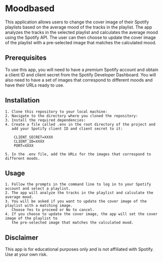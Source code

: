 # Moodbased

This application allows users to change the cover image of their Spotify playlists based on the average mood of the tracks in the playlist. The app analyzes the tracks in the selected playlist and calculates the average mood using the Spotify API. The user can then choose to update the cover image of the playlist with a pre-selected image that matches the calculated mood.

## Prerequisites

To use this app, you will need to have a _premium_ Spotify account and obtain a client ID and client secret from the Spotify Developer Dashboard.
You will also need to have a set of images that correspond to different moods and have their URLs ready to use.

## Installation

    1. Clone this repository to your local machine:
    2. Navigate to the directory where you cloned the repository:
    3. Install the required dependencies:
    4. Create a file called .env in the root directory of the project and
       add your Spotify client ID and client secret to it:
       
        CLIENT_SECRET=XXXX
        CLIENT_ID=XXXX
        PORT=XXXX

    5. In the .env file, add the URLs for the images that correspond to different moods.

## Usage

    1. Follow the prompts in the command line to log in to your Spotify account and select a playlist.
    2. The app will analyze the tracks in the playlist and calculate the average mood.
    3. You will be asked if you want to update the cover image of the playlist with a matching image.
       Choose Yes to proceed or No to cancel.
    4. If you choose to update the cover image, the app will set the cover image of the playlist to
       the pre-selected image that matches the calculated mood.

## Disclaimer

This app is for educational purposes only and is not affiliated with Spotify. Use at your own risk.
